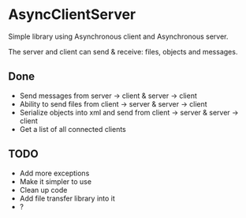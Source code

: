 # AsyncClientServer
Simple library using Asynchronous client and Asynchronous server.

The server and client can send & receive: files, objects and messages.

## Done
- Send messages from server -> client & server -> client
- Ability to send files from client -> server & server -> client
- Serialize objects into xml and send from client -> server & server -> client
- Get a list of all connected clients

## TODO
- Add more exceptions
- Make it simpler to use
- Clean up code
- Add file transfer library into it
- ?

